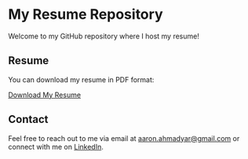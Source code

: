 # My Resume Repository

Welcome to my GitHub repository where I host my resume!

## Resume

You can download my resume in PDF format:

[Download My Resume](https://github.com/aahmadyar123/resume/blob/main/Aaron_Ahmadyar_Resume.pdf)

## Contact

Feel free to reach out to me via email at aaron.ahmadyar@gmail.com or connect with me on [LinkedIn](https://www.linkedin.com/in/aaron-ahmadyar-3564961b7/).
